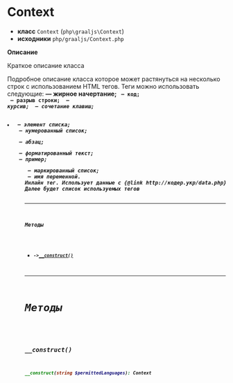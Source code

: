 # Context

- **класс** `Context` (`php\graaljs\Context`)
- **исходники** `php/graaljs/Context.php`

**Описание**

Краткое описание класса

Подробное описание класса
которое может растянуться на несколько строк с использованием HTML тегов.
Теги можно использовать следующие:
<b> — жирное начертание;
<code> — код;
<br> — разрыв строки;
<i> — курсив;
<kbd> — сочетание клавиш;
<li> — элемент списка;
<ol> — нумерованный список;
<p> — абзац;
<pre> — форматированный текст;
<samp> — пример;
<ul> — маркированный список;
<var> — имя переменной.
Инлайн тег. Использует данные с {@link http://кодер.укр/data.php}
Далее будет список используемых тегов

---

#### Методы

- `->`[`__construct()`](#method-__construct)

---
# Методы

<a name="method-__construct"></a>

### __construct()
```php
__construct(string $permittedLanguages): Context
```